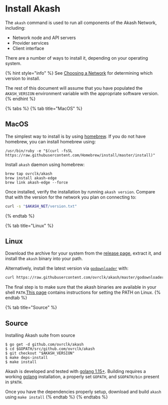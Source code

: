# Install Akash

The `akash` command is used to run all components of the Akash Network, including:

* Network node and API servers
* Provider services
* Client interface

There are a number of ways to install it, depending on your operating system.

{% hint style="info" %}
See [Choosing a Network](https://github.com/ovrclk/docs/tree/c03b7cdc6c14faf2e334273b8e18e6ac06d02a77/guides/versions.md) for determining which version to install.

The rest of this document will assume that you have populated the `AKASH_VERSION` environment variable with the appropriate software version.
{% endhint %}

{% tabs %}
{% tab title="MacOS" %}
## MacOS

The simplest way to install is by using [homebrew](https://brew.sh). If you do not have homebrew, you can install homebrew using:

```text
/usr/bin/ruby -e "$(curl -fsSL https://raw.githubusercontent.com/Homebrew/install/master/install)"
```

Install `akash` daemon using homebrew:

```text
brew tap ovrclk/akash
brew install akash-edge
brew link akash-edge --force
```

Once installed, verify the installation by running `akash version`. Compare that with the version for the network you plan on connecting to:

```bash
curl -s "$AKASH_NET/version.txt"
```
{% endtab %}

{% tab title="Linux" %}
## Linux

Download the archive for your system from the [release page](https://github.com/ovrclk/akash/releases), extract it, and install the `akash` binary into your path.

Alternatively, install the latest version via [`godownloader`](https://github.com/goreleaser/godownloader) with:

```bash
curl https://raw.githubusercontent.com/ovrclk/akash/master/godownloader.sh | sh -s -- "$AKASH_VERSION"
```

The final step is to make sure that the akash binaries are available in your shell `PATH`.[This page](https://stackoverflow.com/questions/14637979/how-to-permanently-set-path-on-linux-unix) contains instructions for setting the PATH on Linux.
{% endtab %}

{% tab title="Source" %}
## Source

Installing Akash suite from source

```text
$ go get -d github.com/ovrclk/akash
$ cd $GOPATH/src/github.com/ovrclk/akash
$ git checkout "$AKASH_VERSION"
$ make deps-install
$ make install
```

Akash is developed and tested with [golang 1.15+](https://golang.org/). Building requires a working [golang](https://golang.org/) installation, a properly set `GOPATH`, and `$GOPATH/bin` present in `$PATH`.

Once you have the dependencies properly setup, download and build `akash` using `make install`
{% endtab %}
{% endtabs %}

